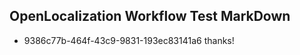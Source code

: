## OpenLocalization Workflow Test MarkDown
* 9386c77b-464f-43c9-9831-193ec83141a6 thanks!

<!--HONumber=Aug16_HO5-->



